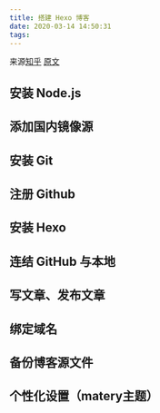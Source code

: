 ```yaml
---
title: 搭建 Hexo 博客
date: 2020-03-14 14:50:31
tags:
---
```

来源[知乎](https://zhuanlan.zhihu.com/p/35668237)
[原文](https://godweiyang.com/2018/04/13/hexo-blog/)
## 安装 Node.js

## 添加国内镜像源

## 安装 Git

## 注册 Github

## 安装 Hexo

## 连结 GitHub 与本地

## 写文章、发布文章

## 绑定域名

## 备份博客源文件
 
## 个性化设置（matery主题）